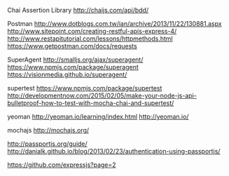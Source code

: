 Chai Assertion Library
http://chaijs.com/api/bdd/

Postman
http://www.dotblogs.com.tw/ian/archive/2013/11/22/130881.aspx
http://www.sitepoint.com/creating-restful-apis-express-4/
http://www.restapitutorial.com/lessons/httpmethods.html
https://www.getpostman.com/docs/requests

SuperAgent
http://smalljs.org/ajax/superagent/
https://www.npmjs.com/package/superagent
https://visionmedia.github.io/superagent/


supertest
https://www.npmjs.com/package/supertest
http://developmentnow.com/2015/02/05/make-your-node-js-api-bulletproof-how-to-test-with-mocha-chai-and-supertest/

yeoman
http://yeoman.io/learning/index.html
http://yeoman.io/

mochajs
http://mochajs.org/


http://passportjs.org/guide/
http://danialk.github.io/blog/2013/02/23/authentication-using-passportjs/

https://github.com/expressjs?page=2